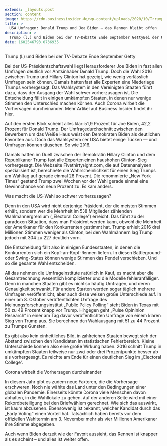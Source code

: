 ```yaml
--- 
extends: _layouts.post 
section: content 
image: https://cdn.businessinsider.de/wp-content/uploads/2020/10/Trrump-Biden-Debatte.jpg 
title: > 
  USA Umfragen: Donald Trump und Joe Biden – das Rennen bleibt offen 
description: > 
  Trump (l.) und Biden bei der TV-Debatte Ende September GettyBei der US-Präsidentschaftswahl liegt Herausforderer Joe Biden in fast allen Umfragen deutlich vor Amtsinhaber Donald Trump.Doch die Wahl 2016 zwischen Trump und Hillary Clinton hat gezeigt, wie wenig verlässlich Umfragen sein können.All das nehmen die Umfrageinstitute natürlich in Kauf, es macht aber die Gesamtrechnung wesentlich komplizierter und die Modelle fehleranfälliger.Corona wirbelt die Vorhersagen durcheinanderIn diesem Jahr gibt es zudem neue Faktoren, die die Vorhersage erschweren.Auch wenn Biden derzeit wie der Favorit aussieht, das Rennen ist knapper als es scheint – und alles ist weiter offen. 
date: 1602546793.0736935 
--- 
```

Trump (l.) und Biden bei der TV-Debatte Ende September Getty

Bei der US-Präsidentschaftswahl liegt Herausforderer Joe Biden in fast allen Umfragen deutlich vor Amtsinhaber Donald Trump. Doch die Wahl 2016 zwischen Trump und Hillary Clinton hat gezeigt, wie wenig verlässlich Umfragen sein können. Damals hatten fast alle Experten eine Niederlage Trumps vorhergesagt. Das Wahlsystem in den Vereinigten Staaten führt dazu, dass der Ausgang der Wahl schwer vorherzusagen ist. Die Entscheidung fällt in einigen umkämpften Staaten, in denen nur wenige Stimmen den Unterschied machen können. Auch Corona wirbelt die Vorhersagen durcheinander. Mehr Artikel auf Business Insider findet ihr hier.

Auf den ersten Blick scheint alles klar: 51,9 Prozent für Joe Biden, 42,2 Prozent für Donald Trump. Der Umfragedurchschnitt zwischen den Bewerbern um das Weiße Haus weist den Demokraten Biden als deutlichen Favoriten aus. Doch das Wahlsystem der USA bietet einige Tücken — und Umfragen können täuschen. So wie 2016.

Damals hatten im Duell zwischen der Demokratin Hillary Clinton und dem Republikaner Trump fast alle Experten einen haushohen Clinton-Sieg vorhergesagt. Die Webseite Fivethirtyeight.com, die auf Datenanalysen spezialisiert ist, berechnete die Wahrscheinlichkeit für einen Sieg Trumps am Wahltag auf gerade einmal 28 Prozent. Die renommierte „New York Times“ gestand Trump zwei Wochen vor der Wahl gerade einmal eine Gewinnchance von neun Prozent zu. Es kam anders.

Was macht die US-Wahl so schwer vorherzusagen?

Denn in den USA wird nicht derjenige Präsident, der die meisten Stimmen erhält, sondern wer die Mehrheit im 538 Mitglieder zählenden Wahlmännergremium („Electoral College“) erreicht. Das führt zu der paradoxen Situation, dass man Präsident werden kann, obwohl die Mehrheit der Amerikaner für den Konkurrenten gestimmt hat. Trump erhielt 2016 drei Millionen Stimmen weniger als Clinton, bei den Wahlmännern lag Trump jedoch mit 304 zu 227 deutlich vorn.

Die Entscheidung fällt also in einigen Bundesstaaten, in denen die Konkurrenten sich ein Kopf-an-Kopf-Rennen liefern. In diesen Battleground- oder Swing-States können wenige Stimmen das Pendel verschieben. Und so die gesamte Wahl entscheiden.

All das nehmen die Umfrageinstitute natürlich in Kauf, es macht aber die Gesamtrechnung wesentlich komplizierter und die Modelle fehleranfälliger. Denn in manchen Staaten gibt es nicht so häufig Umfragen, und deren Genauigkeit schwankt. Für andere Staaten werden sogar täglich mehrere Umfragen veröffentlicht, aber auch diese weisen große Unterschiede auf. In einer am 8. Oktober veröffentlichten Umfrage des Meinungsforschungsinstitut „Public Policy Polling“ steht Biden in Texas mit 50 zu 49 Prozent knapp vor Trump. Hingegen geht „Pulse Opininion Research“ in einer am Tag davor veröffentlichten Umfrage von einem klaren Sieg von Trump aus. Sie berechnen den Wahlausgang mit 51 zu 44 Prozent zu Trumps Gunsten.

Es gibt also kein einheitliches Bild, in zahlreichen Staaten bewegt sich der Abstand zwischen den Kandidaten im statistischen Fehlerbereich. Kleine Unterschiede können also eine große Wirkung haben. 2016 schnitt Trump in umkämpften Staaten teilweise nur zwei oder drei Prozentpunkte besser ab als vorhergesagt. Es reichte am Ende für einen deutlichen Sieg im „Electoral College“.

Corona wirbelt die Vorhersagen durcheinander

In diesem Jahr gibt es zudem neue Faktoren, die die Vorhersage erschweren. Noch nie wählte das Land unter den Bedingungen einer globalen Pandemie. Einerseits könnte Corona viele Menschen davon abhalten, in die Wahllokale zu gehen. Auf der anderen Seite wird mit einer Rekordbeteiligung bei den Briefwählern gerechnet. Wie sich das auswirkt, ist kaum abzusehen. Ebensowenig ist bekannt, welcher Kandidat durch das „Early Voting“ einen Vorteil hat. Tatsächlich haben bereits vor dem offiziellen Wahltermin am 3. November mehr als vier Millionen Amerikaner ihre Stimme abgegeben.

Auch wenn Biden derzeit wie der Favorit aussieht, das Rennen ist knapper als es scheint – und alles ist weiter offen.